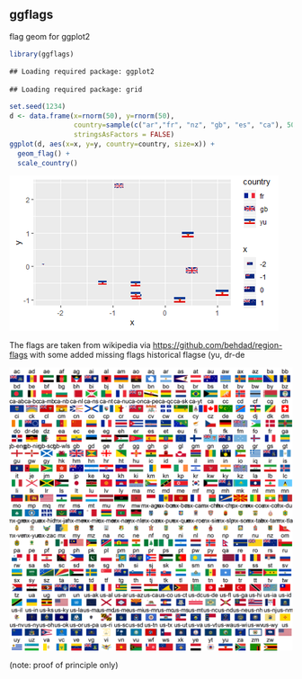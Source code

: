 ggflags
-------

flag geom for ggplot2

``` r
library(ggflags)
```

    ## Loading required package: ggplot2

    ## Loading required package: grid

``` r
set.seed(1234)
d <- data.frame(x=rnorm(50), y=rnorm(50), 
                country=sample(c("ar","fr", "nz", "gb", "es", "ca"), 50, TRUE), 
                stringsAsFactors = FALSE)
ggplot(d, aes(x=x, y=y, country=country, size=x)) + 
  geom_flag() + 
  scale_country()
```

![](README_files/figure-markdown_github/demo-1.png)

The flags are taken from wikipedia via
<https://github.com/behdad/region-flags> with some added missing flags historical flagse (yu, dr-de

![](README_files/figure-markdown_github/flags.png)

(note: proof of principle only)
